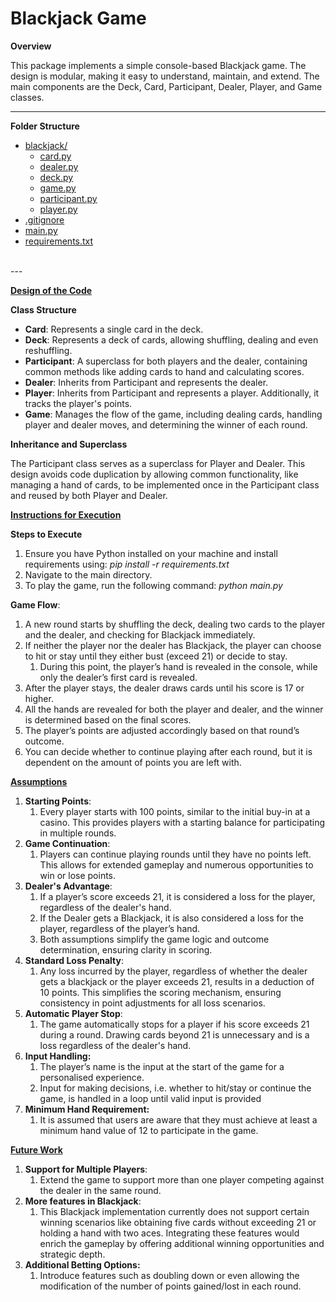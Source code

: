 # Blackjack Game

**Overview**

This package implements a simple console-based Blackjack game. The design is modular, making it easy to understand, maintain, and extend. The main components are the Deck, Card, Participant, Dealer, Player, and Game classes.

---
**Folder Structure**
* [blackjack/](./Blackjack/blackjack)
  * [card.py](./Blackjack/blackjack/card.py)
  * [dealer.py](./Blackjack/blackjack/dealer.py)
  * [deck.py](./Blackjack/blackjack/deck.py)
  * [game.py](./Blackjack/blackjack/game.py)
  * [participant.py](./Blackjack/blackjack/participant.py)
  * [player.py](./Blackjack/blackjack/player.py)
* [.gitignore](./Blackjack/.gitignore)
* [main.py](./Blackjack/main.py)
* [requirements.txt](./Blackjack/requirements.txt)

<br>
---

<ins>**Design of the Code**</ins>

**Class Structure**

- **Card**: Represents a single card in the deck.
- **Deck**: Represents a deck of cards, allowing shuffling, dealing and even reshuffling.
- **Participant**: A superclass for both players and the dealer, containing common methods like adding cards to hand and calculating scores.
- **Dealer**: Inherits from Participant and represents the dealer.
- **Player**: Inherits from Participant and represents a player. Additionally, it tracks the player's points.
- **Game**: Manages the flow of the game, including dealing cards, handling player and dealer moves, and determining the winner of each round.

**Inheritance and Superclass**

The Participant class serves as a superclass for Player and Dealer. This design avoids code duplication by allowing common functionality, like managing a hand of cards, to be implemented once in the Participant class and reused by both Player and Dealer.

<ins>**Instructions for Execution**</ins>

**Steps to Execute**

1. Ensure you have Python installed on your machine and install requirements using: *pip install -r requirements.txt*
1. Navigate to the main directory.
1. To play the game, run the following command: *python main.py* 

**Game Flow**:

1. A new round starts by shuffling the deck, dealing two cards to the player and the dealer, and checking for Blackjack immediately.
1. If neither the player nor the dealer has Blackjack, the player can choose to hit or stay until they either bust (exceed 21) or decide to stay.
   1. During this point, the player’s hand is revealed in the console, while only the dealer’s first card is revealed.
1. After the player stays, the dealer draws cards until his score is 17 or higher.
1. All the hands are revealed for both the player and dealer, and the winner is determined based on the final scores.
1. The player’s points are adjusted accordingly based on that round’s outcome.
1. You can decide whether to continue playing after each round, but it is dependent on the amount of points you are left with.


<ins>**Assumptions**</ins>

1. **Starting Points**:
   1. Every player starts with 100 points, similar to the initial buy-in at a casino. This provides players with a starting balance for participating in multiple rounds.
1. **Game Continuation**:
   1. Players can continue playing rounds until they have no points left. This allows for extended gameplay and numerous opportunities to win or lose points.
1. **Dealer's Advantage**:
   1. If a player’s score exceeds 21, it is considered a loss for the player, regardless of the dealer's hand. 
   1. If the Dealer gets a Blackjack, it is also considered a loss for the player, regardless of the player’s hand.
   1. Both assumptions simplify the game logic and outcome determination, ensuring clarity in scoring.
1. **Standard Loss Penalty**: 
   1. Any loss incurred by the player, regardless of whether the dealer gets a blackjack or the player exceeds 21, results in a deduction of 10 points. This simplifies the scoring mechanism, ensuring consistency in point adjustments for all loss scenarios.
1. **Automatic Player Stop**:
   1. The game automatically stops for a player if his score exceeds 21 during a round. Drawing cards beyond 21 is unnecessary and is a loss regardless of the dealer's hand.
1. **Input Handling:**
   1. The player’s name is the input at the start of the game for a personalised experience.
   1. Input for making decisions, i.e. whether to hit/stay or continue the game, is handled in a loop until valid input is provided
1. **Minimum Hand Requirement:**
   1. It is assumed that users are aware that they must achieve at least a minimum hand value of 12 to participate in the game.


<ins>**Future Work**</ins>

1. **Support for Multiple Players**:
   1. Extend the game to support more than one player competing against the dealer in the same round.
1. **More features in Blackjack**:
   1. This Blackjack implementation currently does not support certain winning scenarios like obtaining five cards without exceeding 21 or holding a hand with two aces. Integrating these features would enrich the gameplay by offering additional winning opportunities and strategic depth.
1. **Additional Betting Options:**
   1. Introduce features such as doubling down or even allowing the modification of the number of points gained/lost in each round.